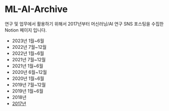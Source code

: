 # ML-AI-Archive
연구 및 업무에서 활용하기 위해서 2017년부터 머신러닝/AI 연구 SNS 포스팅을 수집한 Notion 페이지 입니다.

- 2023년 1월~6월
- 2022년 7월~12월
- 2022년 1월~6월
- 2021년 7월~12월
- 2021년 1월~6월
- 2020년 6월~12월
- 2020년 1월~6월
- 2019년 7월~12월
- 2019년 1월~6월
- 2018년
- [2017년](https://charm-honeycrisp-c3c.notion.site/76540d6878b847e0b6a6f761c7ebf3dc?v=73a2d0caecc94314b9bf9f1a9c9ebdd6)
